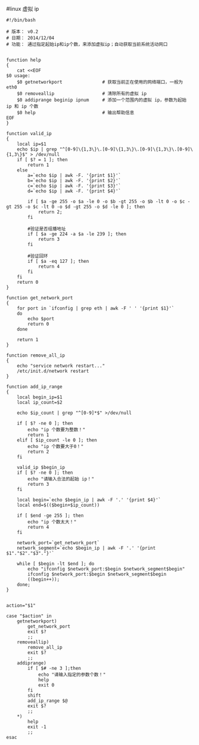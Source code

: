 #linux 虚拟 ip

    #!/bin/bash

    # 版本： v0.2
    # 日期： 2014/12/04
    # 功能： 通过指定起始ip和ip个数，来添加虚拟ip；自动获取当前系统活动网口


    function help
    {
        cat <<EOF
    $0 usage:
        $0 getnetworkport               # 获取当前正在使用的网络端口，一般为 eth0
        $0 removeallip                  # 清除所有的虚拟 ip
        $0 addiprange beginip ipnum     # 添加一个范围内的虚拟 ip，参数为起始 ip 和 ip 个数
        $0 help                         # 输出帮助信息
    EOF
    }

    function valid_ip
    {
        local ip=$1
        echo $ip | grep "^[0-9]\{1,3\}\.[0-9]\{1,3\}\.[0-9]\{1,3\}\.[0-9]\{1,3\}$" > /dev/null
        if [ $? = 1 ]; then
            return 1
        else
            a=`echo $ip | awk -F. '{print $1}'`
            b=`echo $ip | awk -F. '{print $2}'`
            c=`echo $ip | awk -F. '{print $3}'`
            d=`echo $ip | awk -F. '{print $4}'`

            if [ $a -ge 255 -o $a -le 0 -o $b -gt 255 -o $b -lt 0 -o $c -gt 255 -o $c -lt 0 -o $d -gt 255 -o $d -le 0 ]; then
                return 2;
            fi

            #验证是否组播地址
            if [ $a -ge 224 -a $a -le 239 ]; then
                return 3
            fi

            #验证回环
            if [ $a -eq 127 ]; then
                return 4
            fi
        fi
        return 0
    }

    function get_network_port
    {
        for port in `ifconfig | grep eth | awk -F ' ' '{print $1}'`
        do
            echo $port
            return 0
        done

        return 1
    }

    function remove_all_ip
    {
        echo "service network restart..."
        /etc/init.d/network restart
    }

    function add_ip_range
    {
        local begin_ip=$1
        local ip_count=$2

        echo $ip_count | grep "^[0-9]*$" >/dev/null

        if [ $? -ne 0 ]; then
            echo "ip 个数要为整数！"
            return 1
        elif [ $ip_count -le 0 ]; then
            echo "ip 个数要大于0！"
            return 2
        fi

        valid_ip $begin_ip
        if [ $? -ne 0 ]; then
            echo "请输入合法的起始 ip！"
            return 3
        fi

        local begin=`echo $begin_ip | awk -F '.' '{print $4}'`
        local end=$(($begin+$ip_count))

        if [ $end -ge 255 ]; then
            echo "ip 个数太大！"
            return 4
        fi

        network_port=`get_network_port`
        network_segment=`echo $begin_ip | awk -F '.' '{print $1"."$2"."$3"."}'`

        while [ $begin -lt $end ]; do
            echo "ifconfig $network_port:$begin $network_segment$begin"
            ifconfig $network_port:$begin $network_segment$begin
            ((begin++));
        done;
    }


    action="$1"

    case "$action" in
        getnetworkport)
            get_network_port
            exit $?
            ;;
        removeallip)
            remove_all_ip
            exit $?
            ;;
        addiprange)
            if [ $# -ne 3 ];then
                echo "请输入指定的参数个数！"
                help
                exit 0
            fi
            shift
            add_ip_range $@
            exit $?
            ;;
        *)
            help
            exit -1
            ;;
    esac


